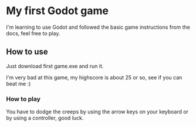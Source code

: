 # My first Godot game


I'm learning to use Godot and followed the basic game instructions from the docs, feel free to play.


## How to use


Just download first game.exe and run it.


I'm very bad at this game, my highscore is about 25 or so, see if you can beat me :)


### How to play


You have to dodge the creeps by using the arrow keys on your keyboard or by using a controller, good luck.
